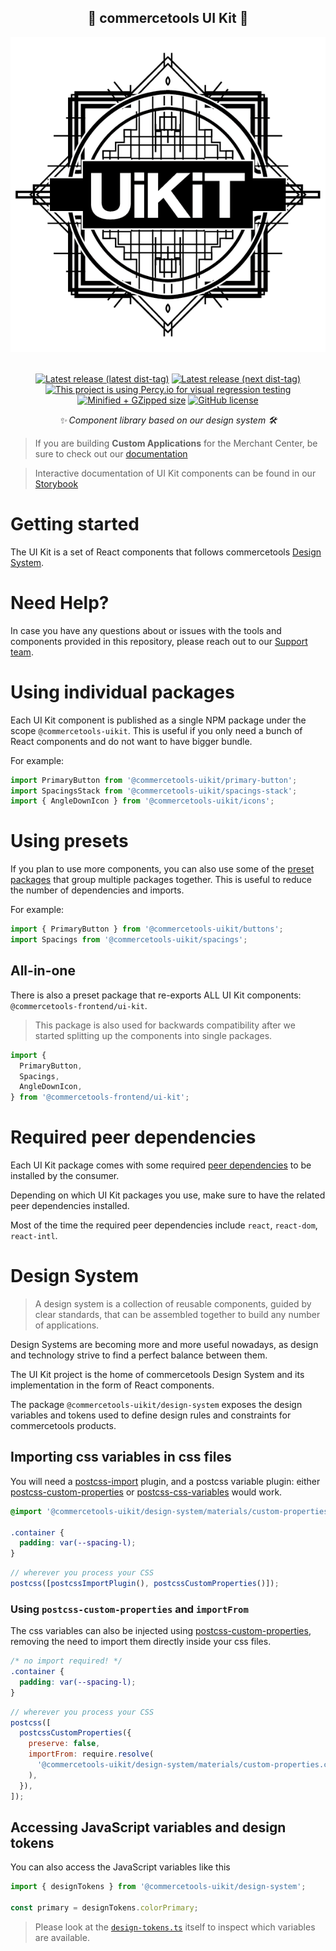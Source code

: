 <h2 align="center">🎹 commercetools UI Kit 💅</h2>

<p align="center">
  <a href="https://github.com/commercetools/ui-kit"><img alt="Logo" src="https://raw.githubusercontent.com/commercetools/ui-kit/main/logo.png" /></a><br /><br />
</p>

<p align="center">
<a href="https://www.npmjs.com/package/@commercetools-frontend/ui-kit"><img src="https://badgen.net/npm/v/@commercetools-frontend/ui-kit" alt="Latest release (latest dist-tag)" /></a> <a href="https://www.npmjs.com/package/@commercetools-frontend/ui-kit"><img src="https://badgen.net/npm/v/@commercetools-frontend/ui-kit/next" alt="Latest release (next dist-tag)" /></a> <a href="https://percy.io/commercetools-GmbH/merchant-center-application-kit"><img src="https://percy.io/static/images/percy-badge.svg" alt="This project is using Percy.io for visual regression testing" /></a>
<a href="https://bundlephobia.com/result?p=@commercetools-frontend/ui-kit"><img src="https://badgen.net/bundlephobia/minzip/@commercetools-frontend/ui-kit" alt="Minified + GZipped size" /></a> <a href="https://github.com/commercetools/ui-kit/blob/main/LICENSE"><img src="https://badgen.net/github/license/commercetools/ui-kit" alt="GitHub license" /></a>
</p>
<p align="center">
  <i>✨ Component library based on our design system 🛠</i>
</p>

> If you are building **Custom Applications** for the Merchant Center, be sure to check out our [documentation](https://docs.commercetools.com/custom-applications)

> Interactive documentation of UI Kit components can be found in our [Storybook](https://uikit.commercetools.com/)

# Getting started

The UI Kit is a set of React components that follows commercetools [Design System](#design-system).

# Need Help?

In case you have any questions about or issues with the tools and components provided in this repository, please reach out to our [Support team](https://support.commercetools.com).

# Using individual packages

Each UI Kit component is published as a single NPM package under the scope `@commercetools-uikit`. This is useful if you only need a bunch of React components and do not want to have bigger bundle.

For example:

```js
import PrimaryButton from '@commercetools-uikit/primary-button';
import SpacingsStack from '@commercetools-uikit/spacings-stack';
import { AngleDownIcon } from '@commercetools-uikit/icons';
```

# Using presets

If you plan to use more components, you can also use some of the [preset packages](https://github.com/commercetools/ui-kit/tree/main/presets) that group multiple packages together. This is useful to reduce the number of dependencies and imports.

For example:

```js
import { PrimaryButton } from '@commercetools-uikit/buttons';
import Spacings from '@commercetools-uikit/spacings';
```

## All-in-one

There is also a preset package that re-exports ALL UI Kit components: `@commercetools-frontend/ui-kit`.

> This package is also used for backwards compatibility after we started splitting up the components into single packages.

```js
import {
  PrimaryButton,
  Spacings,
  AngleDownIcon,
} from '@commercetools-frontend/ui-kit';
```

# Required peer dependencies

Each UI Kit package comes with some required [peer dependencies](https://docs.npmjs.com/files/package.json#peerdependencies) to be installed by the consumer.

Depending on which UI Kit packages you use, make sure to have the related peer dependencies installed.

Most of the time the required peer dependencies include `react`, `react-dom`, `react-intl`.

# Design System

> A design system is a collection of reusable components, guided by clear standards, that can be assembled together to build any number of applications.

Design Systems are becoming more and more useful nowadays, as design and technology strive to find a perfect balance between them.

The UI Kit project is the home of commercetools Design System and its implementation in the form of React components.

The package `@commercetools-uikit/design-system` exposes the design variables and tokens used to define design rules and constraints for commercetools products.

## Importing css variables in css files

You will need a [postcss-import](https://github.com/postcss/postcss-import) plugin, and a postcss variable plugin: either [postcss-custom-properties](https://github.com/postcss/postcss-custom-properties) or [postcss-css-variables](https://github.com/MadLittleMods/postcss-css-variables) would work.

```css
@import '@commercetools-uikit/design-system/materials/custom-properties.css';

.container {
  padding: var(--spacing-l);
}
```

```js
// wherever you process your CSS
postcss([postcssImportPlugin(), postcssCustomProperties()]);
```

### Using `postcss-custom-properties` and `importFrom`

The css variables can also be injected using [postcss-custom-properties](https://github.com/postcss/postcss-custom-properties), removing the need to import them directly inside your css files.

```css
/* no import required! */
.container {
  padding: var(--spacing-l);
}
```

```js
// wherever you process your CSS
postcss([
  postcssCustomProperties({
    preserve: false,
    importFrom: require.resolve(
      '@commercetools-uikit/design-system/materials/custom-properties.css'
    ),
  }),
]);
```

## Accessing JavaScript variables and design tokens

You can also access the JavaScript variables like this

```js
import { designTokens } from '@commercetools-uikit/design-system';

const primary = designTokens.colorPrimary;
```

> Please look at the [`design-tokens.ts`](https://github.com/commercetools/ui-kit/blob/main/design-system/src/design-tokens.ts) itself to inspect which variables are available.
